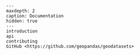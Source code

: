 ```{include} ../../README.md
```

```{toctree}
---
maxdepth: 2
caption: Documentation
hidden: true
---
introduction
api
contributing
GitHub <https://github.com/geopandas/geodatasets>
```
